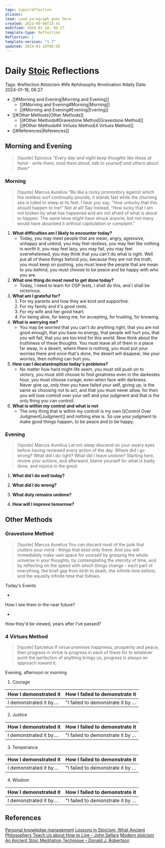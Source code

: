 ```yaml
---
tags: type/reflection
aliases: 
lead: Lead paragraph goes here
created: 2023-09-06T15:41
modified: 2024-01-18, 06:27
template-type: Reflection
Reflection: 1
template-version: "1.7"
updated: 2024-01-18T06:58
---
```

# Daily [Stoic](../SLIP-BOX/Stoicism.md) Reflections

Tags:  #reflection #stoicism #life #philosophy #motivation #daily 
Date: 2024-01-18, 06:27

- [[#Morning and Evening|Morning and Evening]]
	- [[#Morning and Evening#Morning|Morning]]
	- [[#Morning and Evening#Evening|Evening]]
- [[#Other Methods|Other Methods]]
	- [[#Other Methods#Gravestone Method|Gravestone Method]]
	- [[#Other Methods#4 Virtues Method|4 Virtues Method]]
- [[#References|References]]


## Morning and Evening

> [!quote] Epicious 
> _"Every day and night keep thoughts like these at hand - write them, read them aloud, talk to yourself and others about them"_

### Morning

> [!quote] Marcus Aurelius
> "Be like a rocky promontory against which the restless surf continually pounds; it stands fast while the churning sea is lulled to sleep at its feet. I hear you say, "How unlucky that this should happen to me!" Not at all! Say instead, "How lucky that I am not broken by what has happened and am not afraid of what is about to happen. The same blow might have struck anyone, but not many would have absorbed it without capitulation or complaint."

1. **What difficulties am I likely to encounter today?**
	- Today, you may meet people that are mean, angry, agressive, unhappy and unkind, you may feel restless, you may feel like nothing is worth it, you may feel lazy, you may fail, you may feel overwhelemed, you may think that you can't do what is right. Well put all of these things behind you, because they are not the truth, you must keep on pushing, you must leave the people that are mean to you behind, you must choose to be peace and be happy with who you are.
2. **What one thing do most need to get done today?**
	- Today, I need to learn for OSP tests, I shall do this, and I shall be victorious. 
1. **What am I grateful for?**
	1. For my parents and how they are kind and supportive.
	2. For my family and it's good roots. 
	3. For my wife and her good heart.
	4. For being alive, for being me, for accepting, for trusting, for knowing. 
2. **What is worrying me?**
	- You may be worried that you can't do anything right, that you are not good enough, that you have no energy, that people will hurt you, that you will fail, that you are too kind for this world. Now think about the truthlness of these thoughts. You must leave all of them in a place far away, in a desert, where there is nothing, you must put your worries there and once that's done, the desert will disapear, like your worries, then nothing can hurt you. 
3. **How can I decatastrophize today's problems?**
	- No matter how hard might life seem, you must still push on to victory, you must sitill choose to find greatness even in the darkestes hour, you must choose curage, even when face with darkness. Never give up, only then you have failed your self, giving up, is the same as choosing not to act, and that you must never allow, for then you will lose controll over your self and your judgment and that is the only thing you can controll.
4. **What is within my control and what is not**
	- The only thing that is within my controll is my own [[Control Over Judgment|Judgment]] and nothing else is. So use your judgment to make good things happen, to be peace and to be happy.

### Evening

> [!quote] Marcus Aurelius
> Let not sleep descend on your weary eyes before having reviewed every action of the day. Where did I go wrong? What did I do right? What did I leave undone? Starting here, review your actions, and afterward, blame yourself for what is badly done, and rejoice in the good.

1. **What did I do well today?**

2. **What did I do wrong?**

4. **What duty remains undone?**

5. **How will I improve tomorrow?**

## Other Methods

### Gravestone Method

> [!quote] Marcus Aurelius
> You can discard most of the junk that clutters your mind - things that exist only there. And you will immediately make vast space for yourself by grasping the whole universe in your thoughts, by contemplating the eternity of time, and by reflecting on the speed with which things change - each part of everything, the brief gap from birth to death, the infinite time before, and the equality infinite time that follows. 

Today's Events 

-

How I see them in the near future? 

-

How they'd be viewed, years after I've passed?

### 4 Virtues Method

> [!quote] Epictetus 
> If virtue promises happiness, prosperity and peace, then progress in virtue is progress in each of these for to whatever point the perfection of anything brings us, progress is always an approach toward it.

Evening, afternoon or morning

1. Courage 

| How I demonstrated it  | How I failed to demonstrate it |
| ------------------- | ---------------- |
| I demonstrated it by....                 | "I failed to demonstrate it by ...              |

2. Justice

| How I demonstrated it  | How I failed to demonstrate it |
| ------------------- | ---------------- |
| I demonstrated it by....                 | "I failed to demonstrate it by ...             

3. Temperance

| How I demonstrated it  | How I failed to demonstrate it |
| ------------------- | ---------------- |
| I demonstrated it by....                 | "I failed to demonstrate it by ...             

4. Wisdom

| How I demonstrated it  | How I failed to demonstrate it |
| ------------------- | ---------------- |
| I demonstrated it by....                 | "I failed to demonstrate it by ...             

## References

[Personal knowledge management](Personal%20knowledge%20management.md)
[Lessons in Stoicism: What Ancient Philosophers Teach Us about How to Live - John Sellars](https://books.google.cz/books/about/Lessons_in_Stoicism.html?id=ky84zQEACAAJ&redir_esc=y)
[Modern stoicism](https://modernstoicism.com/)
[An Ancient Stoic Meditation Technique – Donald J. Robertson](https://donaldrobertson.name/2017/03/22/an-ancient-stoic-meditation-technique/)



